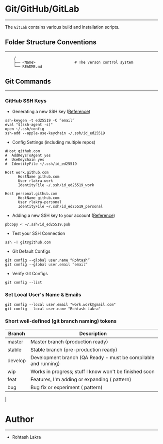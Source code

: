 # Git/GitHub/GitLab

---

The ```GitLab``` contains various build and installation scripts.



## Folder Structure Conventions

---

```
    /
    ├── <Name>                  # The verson control system
    └── README.md
```



## Git Commands

---

### GitHub SSH Keys

- Generating a new SSH key ([Reference](https://docs.github.com/en/authentication/connecting-to-github-with-ssh/generating-a-new-ssh-key-and-adding-it-to-the-ssh-agent#generating-a-new-ssh-key))
```shell
ssh-keygen -t ed25519 -C “email”
eval "$(ssh-agent -s)"
open ~/.ssh/config
ssh-add --apple-use-keychain ~/.ssh/id_ed25519
```

- Config Settings (including multiple repos)
```shell
#Host github.com
#  AddKeysToAgent yes
#  UseKeychain yes
#  IdentityFile ~/.ssh/id_ed25519

Host work.github.com
      HostName github.com
      User rlakra-work
      IdentityFile ~/.ssh/id_ed25519_work

Host personal.github.com
      HostName github.com
      User rlakra-personal
      IdentityFile ~/.ssh/id_ed25519_personal
```

- Adding a new SSH key to your account ([Reference](https://docs.github.com/en/authentication/connecting-to-github-with-ssh/adding-a-new-ssh-key-to-your-github-account#adding-a-new-ssh-key-to-your-account))
```shell
pbcopy < ~/.ssh/id_ed25519.pub
```

- Test your SSH Connection
```shell
ssh -T git@github.com
```


- Git Default Configs
```shell
git config --global user.name “Rohtash“
git config --global user.email “email”

```

- Verify Git Configs
```shell
git config --list
```


### Set Local User's Name & Emails

```shell
git config --local user.email "work.work@gmail.com"
git config --local user.name "Rohtash Lakra"
```

### Short well-defined (git branch naming) tokens

| Branch  | Description                                                    |
|---------|----------------------------------------------------------------|
| master  | Master branch (production ready)                               |
| stable  | Stable branch (pre-production ready)                           |
| develop | Development branch (QA Ready - must be compilable and running) |
| wip     | Works in progress; stuff I know won't be finished soon         |
| feat    | Features, I'm adding or expanding (<feature-no> pattern)       |
| bug     | Bug fix or experiment (<bug-no> pattern)                       |
| 


# Author

---

- Rohtash Lakra
